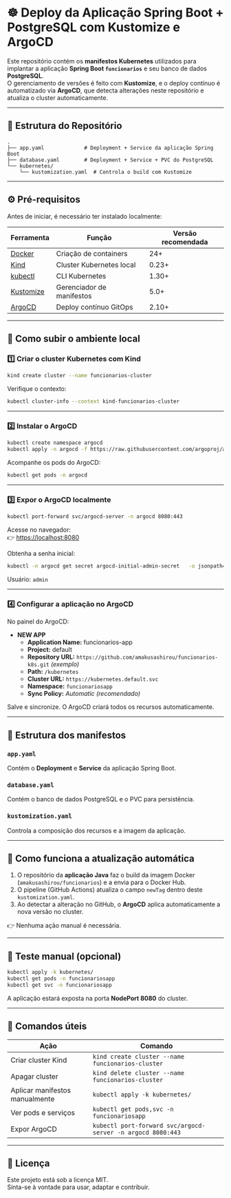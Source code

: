 # ☸️ Deploy da Aplicação Spring Boot + PostgreSQL com Kustomize e ArgoCD

Este repositório contém os **manifestos Kubernetes** utilizados para implantar a aplicação **Spring Boot `funcionarios`** e seu banco de dados **PostgreSQL**.  
O gerenciamento de versões é feito com **Kustomize**, e o deploy contínuo é automatizado via **ArgoCD**, que detecta alterações neste repositório e atualiza o cluster automaticamente.

---

## 🧩 Estrutura do Repositório

```
.
├── app.yaml             # Deployment + Service da aplicação Spring Boot
├── database.yaml        # Deployment + Service + PVC do PostgreSQL
└── kubernetes/
    └── kustomization.yaml  # Controla o build com Kustomize
```

---

## ⚙️ Pré-requisitos

Antes de iniciar, é necessário ter instalado localmente:

| Ferramenta | Função | Versão recomendada |
|-------------|---------|--------------------|
| [Docker](https://www.docker.com/) | Criação de containers | 24+ |
| [Kind](https://kind.sigs.k8s.io/) | Cluster Kubernetes local | 0.23+ |
| [kubectl](https://kubernetes.io/docs/tasks/tools/) | CLI Kubernetes | 1.30+ |
| [Kustomize](https://kubectl.docs.kubernetes.io/installation/kustomize/) | Gerenciador de manifestos | 5.0+ |
| [ArgoCD](https://argo-cd.readthedocs.io/en/stable/) | Deploy contínuo GitOps | 2.10+ |

---

## 🚀 Como subir o ambiente local

### 1️⃣ Criar o cluster Kubernetes com Kind

```bash
kind create cluster --name funcionarios-cluster
```

Verifique o contexto:

```bash
kubectl cluster-info --context kind-funcionarios-cluster
```

---

### 2️⃣ Instalar o ArgoCD

```bash
kubectl create namespace argocd
kubectl apply -n argocd -f https://raw.githubusercontent.com/argoproj/argo-cd/stable/manifests/install.yaml
```

Acompanhe os pods do ArgoCD:

```bash
kubectl get pods -n argocd
```

---

### 3️⃣ Expor o ArgoCD localmente

```bash
kubectl port-forward svc/argocd-server -n argocd 8080:443
```

Acesse no navegador:  
👉 [https://localhost:8080](https://localhost:8080)

Obtenha a senha inicial:
```bash
kubectl -n argocd get secret argocd-initial-admin-secret   -o jsonpath="{.data.password}" | base64 -d && echo
```

Usuário: `admin`

---

### 4️⃣ Configurar a aplicação no ArgoCD

No painel do ArgoCD:
- **NEW APP**
  - **Application Name:** funcionarios-app  
  - **Project:** default  
  - **Repository URL:** `https://github.com/amakusashirou/funcionarios-k8s.git` *(exemplo)*  
  - **Path:** `/kubernetes`  
  - **Cluster URL:** `https://kubernetes.default.svc`  
  - **Namespace:** `funcionariosapp`  
  - **Sync Policy:** *Automatic (recomendado)*  

Salve e sincronize. O ArgoCD criará todos os recursos automaticamente.

---

## 🧱 Estrutura dos manifestos

### `app.yaml`
Contém o **Deployment** e **Service** da aplicação Spring Boot.

### `database.yaml`
Contém o banco de dados PostgreSQL e o PVC para persistência.

### `kustomization.yaml`
Controla a composição dos recursos e a imagem da aplicação.

---

## 🔁 Como funciona a atualização automática

1. O repositório da **aplicação Java** faz o build da imagem Docker (`amakusashirou/funcionarios`) e a envia para o Docker Hub.  
2. O pipeline (GitHub Actions) atualiza o campo `newTag` dentro deste `kustomization.yaml`.  
3. Ao detectar a alteração no GitHub, o **ArgoCD** aplica automaticamente a nova versão no cluster.  

👉 Nenhuma ação manual é necessária.

---

## 🧪 Teste manual (opcional)

```bash
kubectl apply -k kubernetes/
kubectl get pods -n funcionariosapp
kubectl get svc -n funcionariosapp
```

A aplicação estará exposta na porta **NodePort 8080** do cluster.

---

## 🧹 Comandos úteis

| Ação | Comando |
|------|----------|
| Criar cluster Kind | `kind create cluster --name funcionarios-cluster` |
| Apagar cluster | `kind delete cluster --name funcionarios-cluster` |
| Aplicar manifestos manualmente | `kubectl apply -k kubernetes/` |
| Ver pods e serviços | `kubectl get pods,svc -n funcionariosapp` |
| Expor ArgoCD | `kubectl port-forward svc/argocd-server -n argocd 8080:443` |

---

## 📘 Licença

Este projeto está sob a licença MIT.  
Sinta-se à vontade para usar, adaptar e contribuir.
